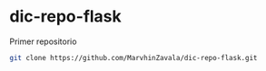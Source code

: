# dic-repo-flask
Primer repositorio

```bash
git clone https://github.com/MarvhinZavala/dic-repo-flask.git
```